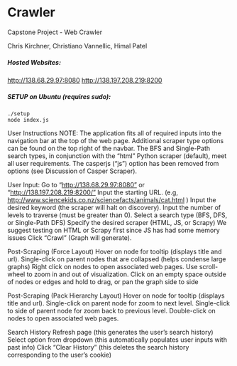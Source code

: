 # Crawler
Capstone Project - Web Crawler

Chris Kirchner, Christiano Vannellic, Himal Patel

##### Hosted Websites:
http://138.68.29.97:8080
http://138.197.208.219:8200

##### SETUP on Ubuntu (requires sudo):

```chmod +x setup
./setup
node index.js
```

User Instructions
NOTE: The application fits all of required inputs into the navigation bar at the top of the web page.  Additional scraper type options can be found on the top right of the navbar.  The BFS and Single-Path search types, in conjunction with the “html” Python scraper (default), meet all user requirements.  The casperjs (“js”) option has been removed from options (see Discussion of Casper Scraper).

User Input:
Go to “http://138.68.29.97:8080” or “http://138.197.208.219:8200/”
Input the starting URL. (e.g, http://www.sciencekids.co.nz/sciencefacts/animals/cat.html )
<OPTIONAL> Input the desired keyword (the scraper will halt on discovery).
Input the number of levels to traverse (must be greater than 0).
Select a search type (BFS, DFS, or Single-Path DFS)
<OPTIONAL> Specify the desired scraper (HTML, JS, or Scrapy)
We suggest testing on HTML or Scrapy first since JS has had some memory issues
Click “Crawl” (Graph will generate).

Post-Scraping (Force Layout) 
Hover on node for tooltip (displays title and url).
Single-click on parent nodes that are collapsed (helps condense large graphs)
Right click on nodes to open associated web pages.
Use scroll-wheel to zoom in and out of visualization.
Click on an empty space outside of nodes or edges and hold to drag, or pan the graph side to side

Post-Scraping (Pack Hierarchy Layout) 
Hover on node for tooltip (displays title and url).
Single-click on parent node for zoom to next level. 
Single-click to side of parent node for zoom back to previous level.
Double-click on nodes to open associated web pages.

Search History
Refresh page (this generates the user’s search history)
Select option from dropdown (this automatically populates user inputs with past info)
Click “Clear History” (this deletes the search history corresponding to the user’s cookie)

